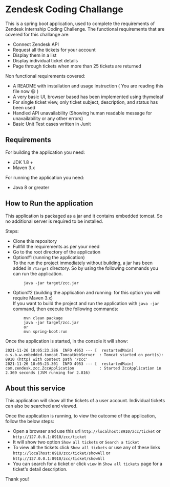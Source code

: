 # Zendesk Coding Challange

This is a spring boot application, used to complete the requirements of Zendesk Internship Coding Challenge. The functional requirements that are covered for this challange are:
- Connect Zendesk API
- Request all the tickets for your account
- Display them in a list
- Display individual ticket details
- Page through tickets when more than 25 tickets are returned

Non functional requirements covered:
- A README with installation and usage instruction ( You are reading this file now :smiley: )
- A very basic UI, browser based has been implemented using thymeleaf
- For single ticket view, only ticket subject, description, and status has been used
- Handled API unavailability (Showing human readable message for unavailability or any other errors)
- Basic Unit Test cases written in Junit


## Requirements

For building the application you need:
- JDK 1.8 +
- Maven 3.x

For running the application you need:
- Java 8 or greater

## How to Run the application

This application is packaged as a jar and it contains embedded tomcat. So no additional server is required to be installed.

Steps:
* Clone this repository
* Fullfill the requirements as per your need
* Go to the root directory of the application
* Option#1 (running the application)<br />
To the run the project immediately without building, a jar has been added in ```/target``` directory. So by using the following commands you can run the application.
```
        java -jar target/zcc.jar
```
* Option#2 (building the application and running: for this option you will require Maven 3.x)<br />
If you want to build the project and run the application with ```java -jar``` command, then execute the following commands:
```
        mvn clean package
        java -jar target/zcc.jar
        or
        mvn spring-boot:run
```
Once the application is started, in the console it will show:
```
2021-11-26 18:05:23.286  INFO 4953 --- [  restartedMain] o.s.b.w.embedded.tomcat.TomcatWebServer  : Tomcat started on port(s): 8910 (http) with context path '/zcc'
2021-11-26 18:05:23.301  INFO 4953 --- [  restartedMain] com.zendesk.zcc.ZccApplication           : Started ZccApplication in 2.369 seconds (JVM running for 2.816)
```

## About this service
This application will show all the tickets of a user account. Individual tickets can also be searched and viewed.

Once the application is running, to view the outcome of the application, follow the below steps:
- Open a browser and use this url ```http://localhost:8910/zcc/ticket``` or ```http://127.0.0.1:8910/zcc/ticket```
- It will show two option ```Show all tickets``` or ```Search a ticket```
- To view all the tickets click ```Show all tickets``` or use any of these links ```http://localhost:8910/zcc/ticket/showAll``` or ```http://127.0.0.1:8910/zcc/ticket/showAll```
- You can search for a ticket or click ```view``` in ```Show all tickets``` page for a ticket's detail description.

Thank you!
